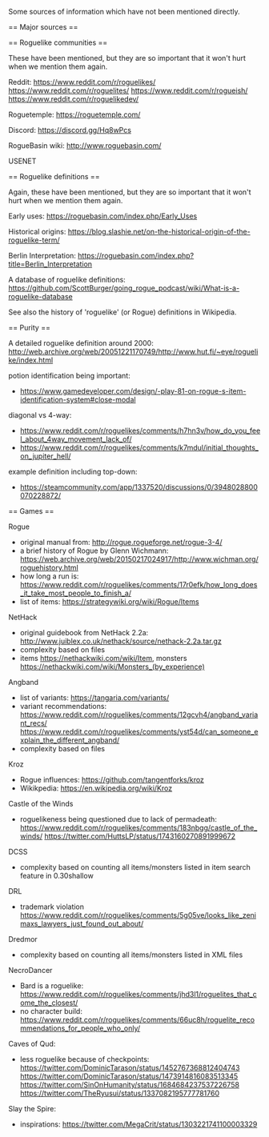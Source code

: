 Some sources of information which have not been mentioned directly.

== Major sources ==

== Roguelike communities ==

These have been mentioned, but they are so important that it won't hurt when we mention them again.

Reddit: https://www.reddit.com/r/roguelikes/ https://www.reddit.com/r/roguelites/ https://www.reddit.com/r/rogueish/ https://www.reddit.com/r/roguelikedev/

Roguetemple: https://roguetemple.com/

Discord: https://discord.gg/Hq8wPcs

RogueBasin wiki: http://www.roguebasin.com/

USENET

== Roguelike definitions ==

Again, these have been mentioned, but they are so important that it won't hurt when we mention them again.

Early uses: https://roguebasin.com/index.php/Early_Uses

Historical origins: https://blog.slashie.net/on-the-historical-origin-of-the-roguelike-term/

Berlin Interpretation: https://roguebasin.com/index.php?title=Berlin_Interpretation

A database of roguelike definitions: https://github.com/ScottBurger/going_rogue_podcast/wiki/What-is-a-roguelike-database

See also the history of 'roguelike' (or Rogue) definitions in Wikipedia.

== Purity ==

A detailed roguelike definition around 2000: http://web.archive.org/web/20051221170749/http://www.hut.fi/~eye/roguelike/index.html

potion identification being important:
* https://www.gamedeveloper.com/design/-play-81-on-rogue-s-item-identification-system#close-modal

diagonal vs 4-way:
* https://www.reddit.com/r/roguelikes/comments/h7hn3v/how_do_you_feel_about_4way_movement_lack_of/
* https://www.reddit.com/r/roguelikes/comments/k7mdul/initial_thoughts_on_jupiter_hell/

example definition including top-down:
* https://steamcommunity.com/app/1337520/discussions/0/3948028800070228872/

== Games ==

Rogue
* original manual from: http://rogue.rogueforge.net/rogue-3-4/
* a brief history of Rogue by Glenn Wichmann: https://web.archive.org/web/20150217024917/http://www.wichman.org/roguehistory.html
* how long a run is: https://www.reddit.com/r/roguelikes/comments/17r0efk/how_long_does_it_take_most_people_to_finish_a/
* list of items: https://strategywiki.org/wiki/Rogue/Items

NetHack
* original guidebook from NetHack 2.2a: http://www.juiblex.co.uk/nethack/source/nethack-2.2a.tar.gz
* complexity based on files
* items https://nethackwiki.com/wiki/Item, monsters https://nethackwiki.com/wiki/Monsters_(by_experience)

Angband
* list of variants: https://tangaria.com/variants/
* variant recommendations: https://www.reddit.com/r/roguelikes/comments/12gcvh4/angband_variant_recs/ https://www.reddit.com/r/roguelikes/comments/yst54d/can_someone_explain_the_different_angband/
* complexity based on files

Kroz
* Rogue influences: https://github.com/tangentforks/kroz
* Wikikpedia: https://en.wikipedia.org/wiki/Kroz

Castle of the Winds
* roguelikeness being questioned due to lack of permadeath: https://www.reddit.com/r/roguelikes/comments/183nbgg/castle_of_the_winds/ https://twitter.com/HuttsLP/status/1743160270891999672

DCSS
* complexity based on counting all items/monsters listed in item search feature in 0.30shallow

DRL
* trademark violation https://www.reddit.com/r/roguelikes/comments/5g05ve/looks_like_zenimaxs_lawyers_just_found_out_about/

Dredmor
* complexity based on counting all items/monsters listed in XML files

NecroDancer
* Bard is a roguelike: https://www.reddit.com/r/roguelikes/comments/jhd3l1/roguelites_that_come_the_closest/
* no character build: https://www.reddit.com/r/roguelikes/comments/66uc8h/roguelite_recommendations_for_people_who_only/

Caves of Qud:
* less roguelike because of checkpoints: https://twitter.com/DominicTarason/status/1452767368812404743 https://twitter.com/DominicTarason/status/1473914816083513345 https://twitter.com/SinOnHumanity/status/1684684237537226758 https://twitter.com/TheRyusui/status/1337082195777781760

Slay the Spire:
* inspirations: https://twitter.com/MegaCrit/status/1303221741100003329
